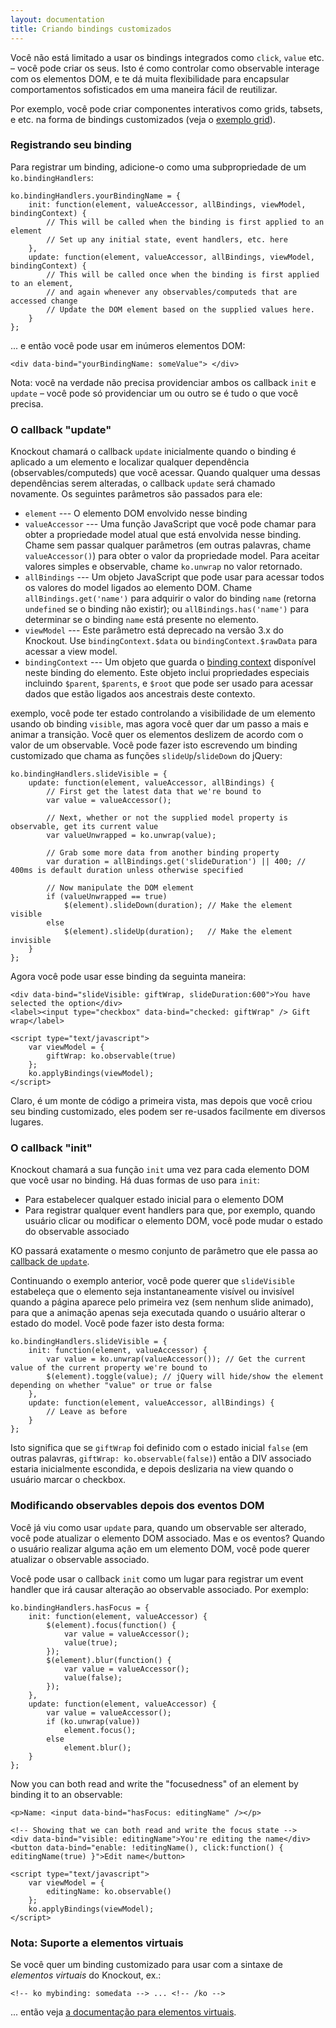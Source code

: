```yaml
---
layout: documentation
title: Criando bindings customizados
---
```


Você não está limitado a usar os bindings integrados como `click`, `value` etc. – você pode criar os seus. Isto é como controlar como observable interage com os elementos DOM, e te dá muita flexibilidade para encapsular comportamentos sofisticados em uma maneira fácil de reutilizar.

Por exemplo, você pode criar componentes interativos como grids, tabsets, e etc. na forma de bindings customizados (veja o [exemplo grid](http://knockoutjs.com/examples/grid.html)).

### Registrando seu binding

Para registrar um binding, adicione-o como uma subpropriedade de um `ko.bindingHandlers`:

    ko.bindingHandlers.yourBindingName = {
        init: function(element, valueAccessor, allBindings, viewModel, bindingContext) {
            // This will be called when the binding is first applied to an element
            // Set up any initial state, event handlers, etc. here
        },
        update: function(element, valueAccessor, allBindings, viewModel, bindingContext) {
            // This will be called once when the binding is first applied to an element,
            // and again whenever any observables/computeds that are accessed change
            // Update the DOM element based on the supplied values here.
        }
    };

... e então você pode usar em inúmeros elementos DOM:

    <div data-bind="yourBindingName: someValue"> </div>

Nota: você na verdade não precisa providenciar ambos os callback `init` e `update` – você pode só providenciar um ou outro se é tudo o que você precisa.

### O callback "update"

Knockout chamará o callback `update` inicialmente quando o binding é aplicado a um elemento e localizar qualquer dependência (observables/computeds) que você acessar. Quando qualquer uma dessas dependências serem alteradas, o callback `update` será chamado novamente. Os seguintes parâmetros são passados para ele:

 * `element` --- O elemento DOM envolvido nesse binding
 * `valueAccessor` --- Uma função JavaScript que você pode chamar para obter a propriedade model atual que está envolvida nesse binding. Chame sem passar qualquer parâmetros (em outras palavras, chame `valueAccessor()`) para obter o valor da propriedade model. Para aceitar valores simples e observable, chame `ko.unwrap` no valor retornado.
 * `allBindings` --- Um objeto JavaScript que pode usar para acessar todos os valores do model ligados ao elemento DOM. Chame `allBindings.get('name')` para adquirir o valor do binding `name` (retorna `undefined` se o binding não existir); ou `allBindings.has('name')` para determinar se o binding `name` está presente no elemento.
 * `viewModel` --- Este parâmetro está deprecado na versão 3.x do Knockout. Use `bindingContext.$data` ou `bindingContext.$rawData` para acessar a view model.
 * `bindingContext` --- Um objeto que guarda o [binding context](http://knockoutjs.com/documentation/binding-context.html) disponível neste binding do elemento. Este objeto inclui propriedades especiais incluindo `$parent`, `$parents`, e `$root` que pode ser usado para acessar dados que estão ligados aos ancestrais deste contexto.

exemplo, você pode ter estado controlando a visibilidade de um elemento usando ob binding `visible`, mas agora você quer dar um passo a mais e animar a transição. Você quer os elementos deslizem de acordo com o valor de um observable. Você pode fazer isto escrevendo um binding customizado que chama as funções `slideUp`/`slideDown` do jQuery:

    ko.bindingHandlers.slideVisible = {
        update: function(element, valueAccessor, allBindings) {
            // First get the latest data that we're bound to
            var value = valueAccessor();

            // Next, whether or not the supplied model property is observable, get its current value
            var valueUnwrapped = ko.unwrap(value);

            // Grab some more data from another binding property
            var duration = allBindings.get('slideDuration') || 400; // 400ms is default duration unless otherwise specified

            // Now manipulate the DOM element
            if (valueUnwrapped == true)
                $(element).slideDown(duration); // Make the element visible
            else
                $(element).slideUp(duration);   // Make the element invisible
        }
    };

Agora você pode usar esse binding da seguinta maneira:

    <div data-bind="slideVisible: giftWrap, slideDuration:600">You have selected the option</div>
    <label><input type="checkbox" data-bind="checked: giftWrap" /> Gift wrap</label>

    <script type="text/javascript">
        var viewModel = {
            giftWrap: ko.observable(true)
        };
        ko.applyBindings(viewModel);
    </script>

Claro, é um monte de código a primeira vista, mas depois que você criou seu binding customizado, eles podem ser re-usados facilmente em diversos lugares.

### O callback "init"

Knockout chamará a sua função `init` uma vez para cada elemento DOM que você usar no binding. Há duas formas de uso para `init`:

 * Para estabelecer qualquer estado inicial para o elemento DOM
 * Para registrar qualquer event handlers para que, por exemplo, quando usuário clicar ou modificar o elemento DOM, você pode mudar o estado do observable associado

KO passará exatamente o mesmo conjunto de parâmetro que ele passa ao [callback de `update`](#the-update-callback).

Continuando o exemplo anterior, você pode querer que `slideVisible` estabeleça que o elemento seja instantaneamente visível ou invisível quando a página aparece pelo primeira vez (sem nenhum slide animado), para que a animação apenas seja executada quando o usuário alterar o estado do model. Você pode fazer isto desta forma:

    ko.bindingHandlers.slideVisible = {
        init: function(element, valueAccessor) {
            var value = ko.unwrap(valueAccessor()); // Get the current value of the current property we're bound to
            $(element).toggle(value); // jQuery will hide/show the element depending on whether "value" or true or false
        },
        update: function(element, valueAccessor, allBindings) {
            // Leave as before
        }
    };

Isto significa que se `giftWrap` foi definido com o estado inicial `false` (em outras palavras, `giftWrap: ko.observable(false)`) então a DIV associado estaria inicialmente escondida, e depois deslizaria na view quando o usuário marcar o checkbox.

### Modificando observables depois dos eventos DOM

Você já viu como usar `update` para, quando um observable ser alterado, você pode atualizar o elemento DOM associado. Mas e os eventos? Quando o usuário realizar alguma ação em um elemento DOM, você pode querer atualizar o observable associado.

Você pode usar o callback `init` como um lugar para registrar um event handler que irá causar alteração ao observable associado. Por exemplo:

    ko.bindingHandlers.hasFocus = {
        init: function(element, valueAccessor) {
            $(element).focus(function() {
                var value = valueAccessor();
                value(true);
            });
            $(element).blur(function() {
                var value = valueAccessor();
                value(false);
            });
        },
        update: function(element, valueAccessor) {
            var value = valueAccessor();
            if (ko.unwrap(value))
                element.focus();
            else
                element.blur();
        }
    };

Now you can both read and write the "focusedness" of an element by binding it to an observable:

    <p>Name: <input data-bind="hasFocus: editingName" /></p>

    <!-- Showing that we can both read and write the focus state -->
    <div data-bind="visible: editingName">You're editing the name</div>
    <button data-bind="enable: !editingName(), click:function() { editingName(true) }">Edit name</button>

    <script type="text/javascript">
        var viewModel = {
            editingName: ko.observable()
        };
        ko.applyBindings(viewModel);
    </script>

### Nota: Suporte a elementos virtuais

Se você quer um binding customizado para usar com a sintaxe de *elementos virtuais* do Knockout, ex.:

    <!-- ko mybinding: somedata --> ... <!-- /ko -->

... então veja [a documentação para elementos virtuais](custom-bindings-for-virtual-elements.html).